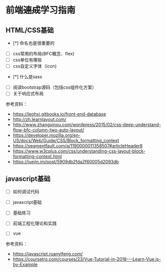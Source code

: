# 前端<del>速成</del>学习指南

## HTML/CSS基础

- [*] 命名也是很重要的
- [ ] css常用的布局(BFC概念、flex)
- [ ] css单位有哪些
- [ ] css自定义字体（icon)
- [*] 什么是sass
- [ ] 阅读bootstrap源码（包括css组件化方案）
- [ ] 关于响应式布局

参考资料：

* https://leohxj.gitbooks.io/front-end-database
* http://zh.learnlayout.com/
* http://www.zhangxinxu.com/wordpress/2015/02/css-deep-understand-flow-bfc-column-two-auto-layout/
* https://developer.mozilla.org/en-US/docs/Web/Guide/CSS/Block_formatting_context
* https://segmentfault.com/a/1190000011358507#articleHeader8
* https://www.w3cplus.com/css/understanding-css-layout-block-formatting-context.html
* https://juejin.im/post/5909db2fda2f60005d2093db


## javascript基础

- [ ] 如何调试代码
- [ ] javascript基础
- [ ] 基础练习
- [ ] 前端工程化理论和实践
- [ ] vue


参考资料：

* https://javascript.ruanyifeng.com/
* https://coursetro.com/courses/23/Vue-Tutorial-in-2018---Learn-Vue.js-by-Example